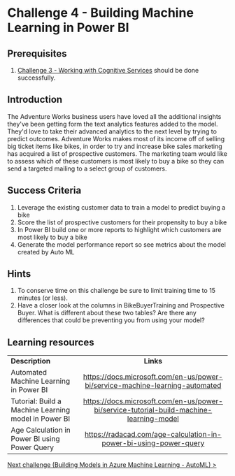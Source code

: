 # Challenge 4 - Building Machine Learning in Power BI

## Prerequisites

1. [Challenge 3 - Working with Cognitive Services](./03-CognitiveServices.md) should be done successfully.

## Introduction
The Adventure Works business users have loved all the additional insights they've been getting form the text analytics features added to the model.  They'd love to take their advanced analytics to the next level by trying to predict outcomes.  Adventure Works makes most of its income off of selling big ticket items like bikes, in order to try and increase bike sales marketing has acquired a list of prospective customers.   The marketing team would like to assess which of these customers is most likely to buy a bike so they can send a targeted mailing to a select group of customers.

## Success Criteria
1.  Leverage the existing customer data to train a model to predict buying a bike
1.  Score the list of prospective customers for their propensity to buy a bike
1.  In Power BI build one or more reports to highlight which customers are most likely to buy a bike
1.  Generate the model performance report so see metrics about the model created by Auto ML

## Hints

1. To conserve time on this challenge be sure to limit training time to 15 minutes (or less).
1.  Have a closer look at the columns in BikeBuyerTraining and Prospective Buyer.  What is different about these two tables?  Are there any differences that could be preventing you from using your model?

## Learning resources

|                                            |                                                                                                                                                       |
| ------------------------------------------ | :---------------------------------------------------------------------------------------------------------------------------------------------------: |
| **Description**                            |                                                                       **Links**                                                                       |
| Automated Machine Learning in Power BI | <https://docs.microsoft.com/en-us/power-bi/service-machine-learning-automated> |
| Tutorial: Build a Machine Learning model in Power BI | <https://docs.microsoft.com/en-us/power-bi/service-tutorial-build-machine-learning-model> |
| Age Calculation in Power BI using Power Query | <https://radacad.com/age-calculation-in-power-bi-using-power-query> | 


[Next challenge (Building Models in Azure Machine Learning - AutoML) >](./05-AMLAutoML.md)
